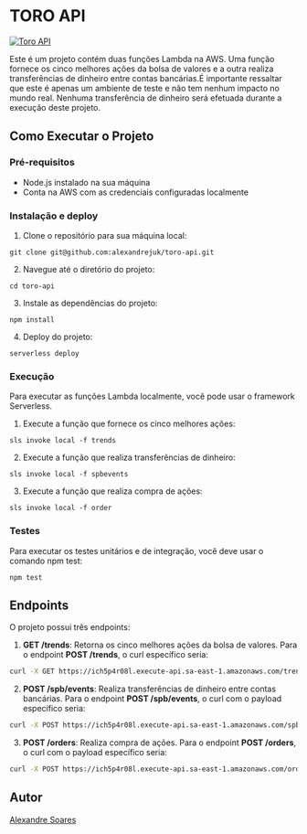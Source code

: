 # TORO API
[![Toro API](https://github.com/alexandrejuk/toro-api/actions/workflows/deploy.yml/badge.svg)](https://github.com/alexandrejuk/toro-api/actions/workflows/deploy.yml)

Este é um projeto contém duas funções Lambda na AWS. Uma função fornece os cinco melhores ações da bolsa de valores e a outra realiza transferências de dinheiro entre contas bancárias.É importante ressaltar que este é apenas um ambiente de teste e não tem nenhum impacto no mundo real. Nenhuma transferência de dinheiro será efetuada durante a execução deste projeto.

## Como Executar o Projeto

### Pré-requisitos

- Node.js instalado na sua máquina
- Conta na AWS com as credenciais configuradas localmente

### Instalação e deploy

1. Clone o repositório para sua máquina local:

```
git clone git@github.com:alexandrejuk/toro-api.git
```

2. Navegue até o diretório do projeto:

```
cd toro-api
```

3. Instale as dependências do projeto:

```
npm install
```

4. Deploy do projeto:

```
serverless deploy
```

### Execução

Para executar as funções Lambda localmente, você pode usar o framework Serverless.

1. Execute a função que fornece os cinco melhores ações:

```
sls invoke local -f trends
```

2. Execute a função que realiza transferências de dinheiro:

```
sls invoke local -f spbevents
```

3. Execute a função que realiza compra de ações:

```
sls invoke local -f order
```

### Testes

Para executar os testes  unitários e de integração, você deve usar o comando npm test:

```
npm test
```

## Endpoints

O projeto possui três endpoints:

1. **GET /trends**: Retorna os cinco melhores ações da bolsa de valores. Para o endpoint **POST /trends**, o curl específico seria:

```bash
curl -X GET https://ich5p4r08l.execute-api.sa-east-1.amazonaws.com/trends
```

2. **POST /spb/events**: Realiza transferências de dinheiro entre contas bancárias. Para o endpoint **POST /spb/events**, o curl com o payload específico seria:

```bash
curl -X POST https://ich5p4r08l.execute-api.sa-east-1.amazonaws.com/spb/events -d '{"event": "TRANSFER", "target": {"bank": "352", "branch": "0001", "account": "300123"}, "origin": {"bank": "033", "branch": "03312", "cpf": "12345678901"}, "amount": 1000}'
```

3. **POST /orders**: Realiza compra de ações. Para o endpoint **POST /orders**, o curl com o payload específico seria:

```bash
curl -X POST https://ich5p4r08l.execute-api.sa-east-1.amazonaws.com/orders -d '{"symbol": "TORO4", "amount": 3, "customerId": "<customerId>"}'
```

## Autor
[Alexandre Soares](https://github.com/alexandrejuk)
